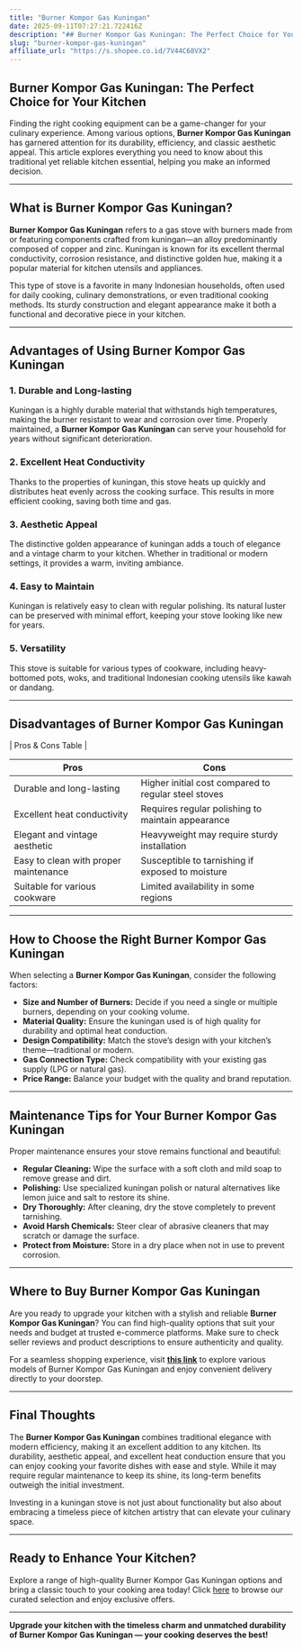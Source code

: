 ```yaml
---
title: "Burner Kompor Gas Kuningan"
date: 2025-09-11T07:27:21.722416Z
description: "## Burner Kompor Gas Kuningan: The Perfect Choice for Your Kitchen..."
slug: "burner-kompor-gas-kuningan"
affiliate_url: "https://s.shopee.co.id/7V44C68VX2"
---
```

## Burner Kompor Gas Kuningan: The Perfect Choice for Your Kitchen

Finding the right cooking equipment can be a game-changer for your culinary experience. Among various options, **Burner Kompor Gas Kuningan** has garnered attention for its durability, efficiency, and classic aesthetic appeal. This article explores everything you need to know about this traditional yet reliable kitchen essential, helping you make an informed decision.

---

## What is Burner Kompor Gas Kuningan?

**Burner Kompor Gas Kuningan** refers to a gas stove with burners made from or featuring components crafted from kuningan—an alloy predominantly composed of copper and zinc. Kuningan is known for its excellent thermal conductivity, corrosion resistance, and distinctive golden hue, making it a popular material for kitchen utensils and appliances.

This type of stove is a favorite in many Indonesian households, often used for daily cooking, culinary demonstrations, or even traditional cooking methods. Its sturdy construction and elegant appearance make it both a functional and decorative piece in your kitchen.

---

## Advantages of Using Burner Kompor Gas Kuningan

### 1. Durable and Long-lasting

Kuningan is a highly durable material that withstands high temperatures, making the burner resistant to wear and corrosion over time. Properly maintained, a **Burner Kompor Gas Kuningan** can serve your household for years without significant deterioration.

### 2. Excellent Heat Conductivity

Thanks to the properties of kuningan, this stove heats up quickly and distributes heat evenly across the cooking surface. This results in more efficient cooking, saving both time and gas.

### 3. Aesthetic Appeal

The distinctive golden appearance of kuningan adds a touch of elegance and a vintage charm to your kitchen. Whether in traditional or modern settings, it provides a warm, inviting ambiance.

### 4. Easy to Maintain

Kuningan is relatively easy to clean with regular polishing. Its natural luster can be preserved with minimal effort, keeping your stove looking like new for years.

### 5. Versatility

This stove is suitable for various types of cookware, including heavy-bottomed pots, woks, and traditional Indonesian cooking utensils like kawah or dandang.

---

## Disadvantages of Burner Kompor Gas Kuningan

| Pros & Cons Table |

| Pros | Cons |
|---------|---------|
| Durable and long-lasting | Higher initial cost compared to regular steel stoves |
| Excellent heat conductivity | Requires regular polishing to maintain appearance |
| Elegant and vintage aesthetic | Heavyweight may require sturdy installation |
| Easy to clean with proper maintenance | Susceptible to tarnishing if exposed to moisture |
| Suitable for various cookware | Limited availability in some regions |

---

## How to Choose the Right Burner Kompor Gas Kuningan

When selecting a **Burner Kompor Gas Kuningan**, consider the following factors:

- **Size and Number of Burners:** Decide if you need a single or multiple burners, depending on your cooking volume.
- **Material Quality:** Ensure the kuningan used is of high quality for durability and optimal heat conduction.
- **Design Compatibility:** Match the stove’s design with your kitchen’s theme—traditional or modern.
- **Gas Connection Type:** Check compatibility with your existing gas supply (LPG or natural gas).
- **Price Range:** Balance your budget with the quality and brand reputation.

---

## Maintenance Tips for Your Burner Kompor Gas Kuningan

Proper maintenance ensures your stove remains functional and beautiful:

- **Regular Cleaning:** Wipe the surface with a soft cloth and mild soap to remove grease and dirt.
- **Polishing:** Use specialized kuningan polish or natural alternatives like lemon juice and salt to restore its shine.
- **Dry Thoroughly:** After cleaning, dry the stove completely to prevent tarnishing.
- **Avoid Harsh Chemicals:** Steer clear of abrasive cleaners that may scratch or damage the surface.
- **Protect from Moisture:** Store in a dry place when not in use to prevent corrosion.

---

## Where to Buy Burner Kompor Gas Kuningan

Are you ready to upgrade your kitchen with a stylish and reliable **Burner Kompor Gas Kuningan**? You can find high-quality options that suit your needs and budget at trusted e-commerce platforms. Make sure to check seller reviews and product descriptions to ensure authenticity and quality.

For a seamless shopping experience, visit **[this link](https://s.shopee.co.id/7V44C68VX2)** to explore various models of Burner Kompor Gas Kuningan and enjoy convenient delivery directly to your doorstep.

---

## Final Thoughts

The **Burner Kompor Gas Kuningan** combines traditional elegance with modern efficiency, making it an excellent addition to any kitchen. Its durability, aesthetic appeal, and excellent heat conduction ensure that you can enjoy cooking your favorite dishes with ease and style. While it may require regular maintenance to keep its shine, its long-term benefits outweigh the initial investment.

Investing in a kuningan stove is not just about functionality but also about embracing a timeless piece of kitchen artistry that can elevate your culinary space.

---

## Ready to Enhance Your Kitchen?

Explore a range of high-quality Burner Kompor Gas Kuningan options and bring a classic touch to your cooking area today! Click [here](https://s.shopee.co.id/7V44C68VX2) to browse our curated selection and enjoy exclusive offers.

---

**Upgrade your kitchen with the timeless charm and unmatched durability of Burner Kompor Gas Kuningan — your cooking deserves the best!**